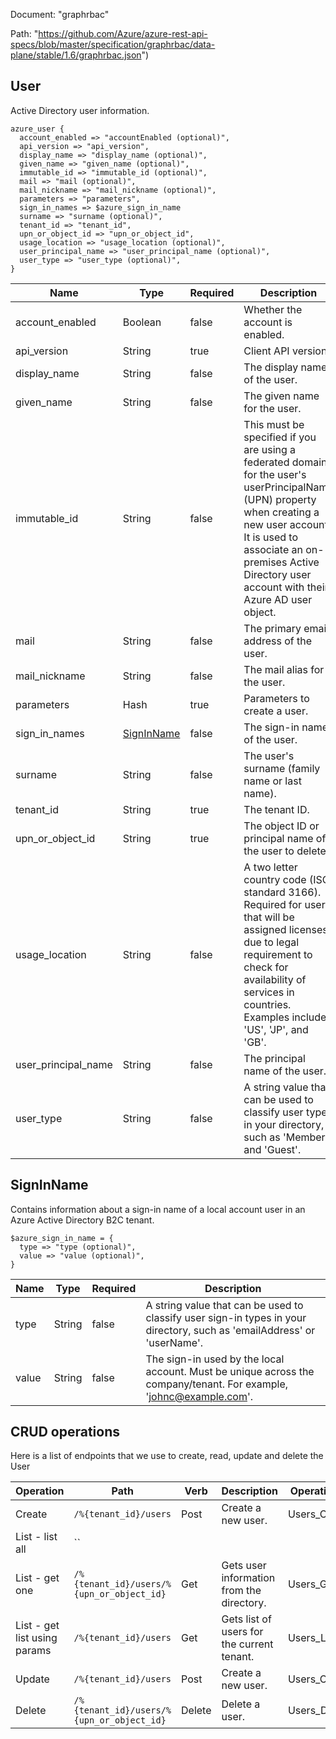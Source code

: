 Document: "graphrbac"


Path: "https://github.com/Azure/azure-rest-api-specs/blob/master/specification/graphrbac/data-plane/stable/1.6/graphrbac.json")

## User

Active Directory user information.

```puppet
azure_user {
  account_enabled => "accountEnabled (optional)",
  api_version => "api_version",
  display_name => "display_name (optional)",
  given_name => "given_name (optional)",
  immutable_id => "immutable_id (optional)",
  mail => "mail (optional)",
  mail_nickname => "mail_nickname (optional)",
  parameters => "parameters",
  sign_in_names => $azure_sign_in_name
  surname => "surname (optional)",
  tenant_id => "tenant_id",
  upn_or_object_id => "upn_or_object_id",
  usage_location => "usage_location (optional)",
  user_principal_name => "user_principal_name (optional)",
  user_type => "user_type (optional)",
}
```

| Name        | Type           | Required       | Description       |
| ------------- | ------------- | ------------- | ------------- |
|account_enabled | Boolean | false | Whether the account is enabled. |
|api_version | String | true | Client API version. |
|display_name | String | false | The display name of the user. |
|given_name | String | false | The given name for the user. |
|immutable_id | String | false | This must be specified if you are using a federated domain for the user's userPrincipalName (UPN) property when creating a new user account. It is used to associate an on-premises Active Directory user account with their Azure AD user object. |
|mail | String | false | The primary email address of the user. |
|mail_nickname | String | false | The mail alias for the user. |
|parameters | Hash | true | Parameters to create a user. |
|sign_in_names | [SignInName](#signinname) | false | The sign-in names of the user. |
|surname | String | false | The user's surname (family name or last name). |
|tenant_id | String | true | The tenant ID. |
|upn_or_object_id | String | true | The object ID or principal name of the user to delete. |
|usage_location | String | false | A two letter country code (ISO standard 3166). Required for users that will be assigned licenses due to legal requirement to check for availability of services in countries. Examples include: 'US', 'JP', and 'GB'. |
|user_principal_name | String | false | The principal name of the user. |
|user_type | String | false | A string value that can be used to classify user types in your directory, such as 'Member' and 'Guest'. |
        
## SignInName

Contains information about a sign-in name of a local account user in an Azure Active Directory B2C tenant.

```puppet
$azure_sign_in_name = {
  type => "type (optional)",
  value => "value (optional)",
}
```

| Name        | Type           | Required       | Description       |
| ------------- | ------------- | ------------- | ------------- |
|type | String | false | A string value that can be used to classify user sign-in types in your directory, such as 'emailAddress' or 'userName'. |
|value | String | false | The sign-in used by the local account. Must be unique across the company/tenant. For example, 'johnc@example.com'. |



## CRUD operations

Here is a list of endpoints that we use to create, read, update and delete the User

| Operation | Path | Verb | Description | OperationID |
| ------------- | ------------- | ------------- | ------------- | ------------- |
|Create|`/%{tenant_id}/users`|Post|Create a new user.|Users_Create|
|List - list all|``||||
|List - get one|`/%{tenant_id}/users/%{upn_or_object_id}`|Get|Gets user information from the directory.|Users_Get|
|List - get list using params|`/%{tenant_id}/users`|Get|Gets list of users for the current tenant.|Users_List|
|Update|`/%{tenant_id}/users`|Post|Create a new user.|Users_Create|
|Delete|`/%{tenant_id}/users/%{upn_or_object_id}`|Delete|Delete a user.|Users_Delete|
